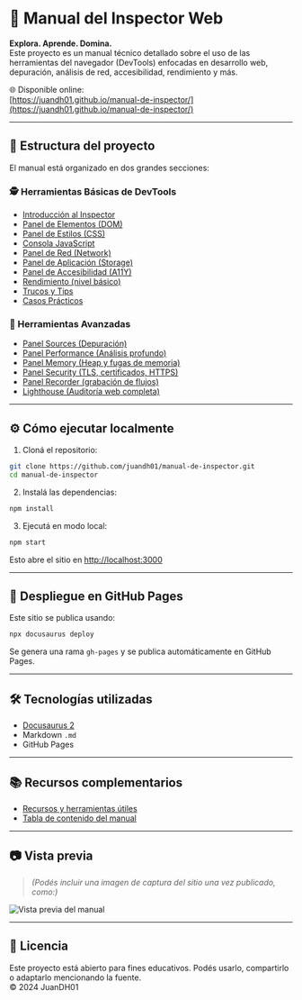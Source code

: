 # 📘 Manual del Inspector Web

**Explora. Aprende. Domina.**  
Este proyecto es un manual técnico detallado sobre el uso de las herramientas del navegador (DevTools) enfocadas en desarrollo web, depuración, análisis de red, accesibilidad, rendimiento y más.

🌐 Disponible online:  
[https://juandh01.github.io/manual-de-inspector/](https://juandh01.github.io/manual-de-inspector/)

---

## 📂 Estructura del proyecto

El manual está organizado en dos grandes secciones:

### 🕵️ Herramientas Básicas de DevTools

- [Introducción al Inspector](docs/intro.md)
- [Panel de Elementos (DOM)](docs/estructura-html.md)
- [Panel de Estilos (CSS)](docs/estilos-css.md)
- [Consola JavaScript](docs/consola-js.md)
- [Panel de Red (Network)](docs/red-network.md)
- [Panel de Aplicación (Storage)](docs/almacenamiento.md)
- [Panel de Accesibilidad (A11Y)](docs/accesibilidad.md)
- [Rendimiento (nivel básico)](docs/rendimiento.md)
- [Trucos y Tips](docs/trucos.md)
- [Casos Prácticos](docs/casos-practicos.md)

### 🚀 Herramientas Avanzadas

- [Panel Sources (Depuración)](docs/sources.md)
- [Panel Performance (Análisis profundo)](docs/performance.md)
- [Panel Memory (Heap y fugas de memoria)](docs/memory.md)
- [Panel Security (TLS, certificados, HTTPS)](docs/security.md)
- [Panel Recorder (grabación de flujos)](docs/recorder.md)
- [Lighthouse (Auditoría web completa)](docs/lighthouse.md)

---

## ⚙️ Cómo ejecutar localmente

1. Cloná el repositorio:

```bash
git clone https://github.com/juandh01/manual-de-inspector.git
cd manual-de-inspector
```

2. Instalá las dependencias:

```bash
npm install
```

3. Ejecutá en modo local:

```bash
npm start
```

Esto abre el sitio en [http://localhost:3000](http://localhost:3000)

---

## 🚀 Despliegue en GitHub Pages

Este sitio se publica usando:

```bash
npx docusaurus deploy
```

Se genera una rama `gh-pages` y se publica automáticamente en GitHub Pages.

---

## 🛠 Tecnologías utilizadas

- [Docusaurus 2](https://docusaurus.io/)
- Markdown `.md`
- GitHub Pages

---

## 📚 Recursos complementarios

- [Recursos y herramientas útiles](docs/recursos.md)
- [Tabla de contenido del manual](docs/toc.md)

---

## 📷 Vista previa

> *(Podés incluir una imagen de captura del sitio una vez publicado, como:)*

![Vista previa del manual](static/img/preview.png)

---

## 📄 Licencia

Este proyecto está abierto para fines educativos. Podés usarlo, compartirlo o adaptarlo mencionando la fuente.  
© 2024 JuanDH01

